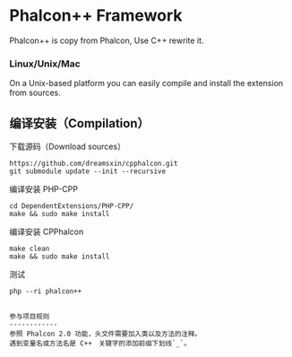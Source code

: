 Phalcon++ Framework
=================

Phalcon++ is copy from Phalcon, Use C++ rewrite it.

### Linux/Unix/Mac

On a Unix-based platform you can easily compile and install the extension from sources.

编译安装（Compilation）
-----------------------

下载源码（Download sources）

```shell
https://github.com/dreamsxin/cpphalcon.git
git submodule update --init --recursive
```

编译安装 PHP-CPP
```shell
cd DependentExtensions/PHP-CPP/
make && sudo make install
```

编译安装 CPPhalcon
```shell
make clean
make && sudo make install
```

测试
```shell
php --ri phalcon++
```
```

参与项目规则
------------
参照 Phalcon 2.0 功能，头文件需要加入类以及方法的注释。
遇到变量名或方法名是 C++　关键字的添加前缀下划线`_`。